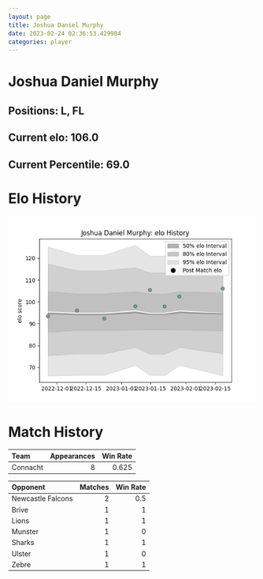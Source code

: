 ```yaml
---  
layout: page  
title: Joshua Daniel Murphy  
date: 2023-02-24 02:36:53.429984  
categories: player  
---
```

# Joshua Daniel Murphy

## Positions: L, FL

## Current elo: 106.0

## Current Percentile: 69.0

# Elo History


![elo history](history_JoshuaDanielMurphy.png)
# Match History


| Team     |   Appearances |   Win Rate |
|:---------|--------------:|-----------:|
| Connacht |             8 |      0.625 |

| Opponent          |   Matches |   Win Rate |
|:------------------|----------:|-----------:|
| Newcastle Falcons |         2 |        0.5 |
| Brive             |         1 |        1   |
| Lions             |         1 |        1   |
| Munster           |         1 |        0   |
| Sharks            |         1 |        1   |
| Ulster            |         1 |        0   |
| Zebre             |         1 |        1   |